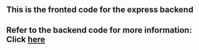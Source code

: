 ## This is the fronted code for the express backend

## Refer to the backend code for more information: Click [here]( https://Domains18/express-backend)
